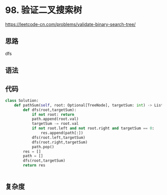 # 98. 验证二叉搜索树
https://leetcode-cn.com/problems/validate-binary-search-tree/
## 思路
dfs
## 语法

## 代码
```python
class Solution:
    def pathSum(self, root: Optional[TreeNode], targetSum: int) -> List[List[int]]:
        def dfs(root,targetSum):
            if not root: return 
            path.append(root.val)
            targetSum -= root.val
            if not root.left and not root.right and targetSum == 0:
                res.append(path[:])
            dfs(root.left,targetSum)
            dfs(root.right,targetSum)
            path.pop()
        res = []
        path = []
        dfs(root,targetSum)
        return res
        
```
## 复杂度


